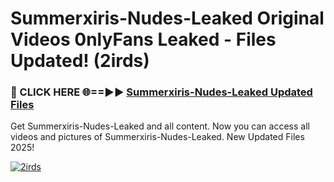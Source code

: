 # Summerxiris-Nudes-Leaked Original Videos 0nlyFans Leaked - Files Updated! (2irds)

<h3>🔴 CLICK HERE 🌐==►► <a href="https://tinyurl.com/yc6ubb5a" rel="nofollow">Summerxiris-Nudes-Leaked Updated Files</a></h3>

Get Summerxiris-Nudes-Leaked and all content. Now you can access all videos and pictures of Summerxiris-Nudes-Leaked. New Updated Files 2025!

[![2irds](https://i.imgur.com/7eu0CRL.gif)](https://tinyurl.com/yc6ubb5a)
